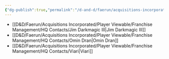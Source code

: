 ```yaml
---
{"dg-publish":true,"permalink":"/d-and-d/faerun/acquisitions-incorporated/player-viewable/franchise-management/hq-contacts/hq-contacts/"}
---
```


- [[D&D/Faerun/Acquisitions Incorporated/Player Viewable/Franchise Management/HQ Contacts/Jim Darkmagic III\|Jim Darkmagic III]]
- [[D&D/Faerun/Acquisitions Incorporated/Player Viewable/Franchise Management/HQ Contacts/Omin Dran\|Omin Dran]]
- [[D&D/Faerun/Acquisitions Incorporated/Player Viewable/Franchise Management/HQ Contacts/Viari\|Viari]]